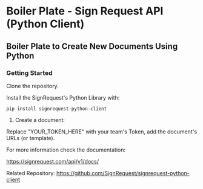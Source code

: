 # Boiler Plate - Sign Request API (Python Client)

## Boiler Plate to Create New Documents Using Python

### Getting Started

Clone the repository.

Install the SignRequest's Python Library with:

```pip install signrequest-python-client```

1) Create a document:

Replace "YOUR_TOKEN_HERE" with your team's Token, add the document's URLs (or template).

For more information check the documentation:

https://signrequest.com/api/v1/docs/

Related Repository: https://github.com/SignRequest/signrequest-python-client